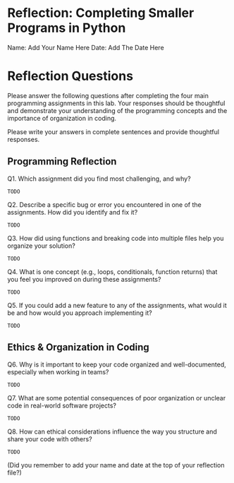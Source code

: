 # Reflection: Completing Smaller Programs in Python

Name: Add Your Name Here
Date: Add The Date Here

# Reflection Questions

Please answer the following questions after completing the four main programming assignments in this lab. Your responses should be thoughtful and demonstrate your understanding of the programming concepts and the importance of organization in coding.

Please write your answers in complete sentences and provide thoughtful responses.

## Programming Reflection

Q1. Which assignment did you find most challenging, and why?

```
TODO
```

Q2. Describe a specific bug or error you encountered in one of the assignments. How did you identify and fix it?

```
TODO
```

Q3. How did using functions and breaking code into multiple files help you organize your solution?

```
TODO
```

Q4. What is one concept (e.g., loops, conditionals, function returns) that you feel you improved on during these assignments?

```
TODO
```

Q5. If you could add a new feature to any of the assignments, what would it be and how would you approach implementing it?

```
TODO
```

## Ethics & Organization in Coding 

Q6. Why is it important to keep your code organized and well-documented, especially when working in teams?

```
TODO
```

Q7. What are some potential consequences of poor organization or unclear code in real-world software projects?

```
TODO
```

Q8. How can ethical considerations influence the way you structure and share your code with others?

```
TODO
```

(Did you remember to add your name and date at the top of your reflection file?)
